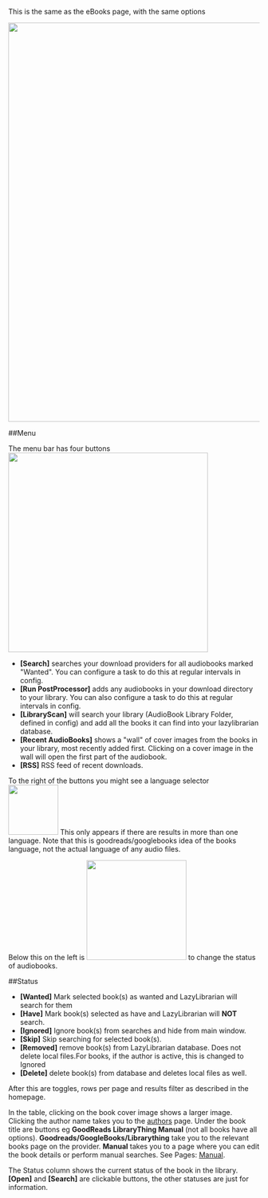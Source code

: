 
This is the same as the eBooks page, with the same options

<img src="/assets/screenshots/audiobooks_main.png" width="800">

##Menu

The menu bar has four buttons <img src="/assets/screenshots/audiobooks_menu.png" width="400"><br> 

- **[Search]** searches your download providers for all audiobooks marked "Wanted". You can configure a task to do this at regular intervals in config.
- **[Run PostProcessor]** adds any audiobooks in your download directory to your library. You can also configure a task to do this at regular intervals in config.
- **[LibraryScan]** will search your library (AudioBook Library Folder, defined in config) and add all the books it can find into your lazylibrarian database.
- **[Recent AudioBooks]** shows a "wall" of cover images from the books in your library, most recently added first. Clicking on a cover image in the wall will open the first part of the audiobook.
- **[RSS]** RSS feed of recent downloads.

To the right of the buttons you might see a language selector <img src="/assets/screenshots/lanuguage.png" width="100"> This only appears if there are results in more than one language. Note that this is goodreads/googlebooks idea of the books language, not the actual language of any audio files.

Below this on the left is <img src="/assets/screenshots/status.png" width="200"> to change the status of audiobooks.

##Status

- **[Wanted]** Mark selected book(s) as wanted and LazyLibrarian will search for them
- **[Have]** Mark book(s) selected as have and LazyLibrarian will **NOT** search.
- **[Ignored]** Ignore book(s) from searches and hide from main window.
- **[Skip]** Skip searching for selected book(s).
- **[Removed]** remove book(s) from LazyLibrarian database. Does not delete local files.For books, if the author is active, this is changed to Ignored 
- **[Delete]** delete book(s) from database and deletes local files as well.

After this are toggles, rows per page and results filter as described in the homepage.

In the table, clicking on the book cover image shows a larger image. Clicking the author name takes you to the [authors](authors.md) page. Under the book title are buttons eg **GoodReads  LibraryThing  Manual**  (not all books have all options).  **Goodreads/GoogleBooks/Librarything**  take you to the relevant books page on the provider. **Manual** takes you to a page where you can edit the book details or perform manual searches. 
See Pages: [Manual](manual.md).


The Status column shows the current status of the book in the library. **[Open]** and **[Search]** are clickable buttons, the other statuses are just for information.